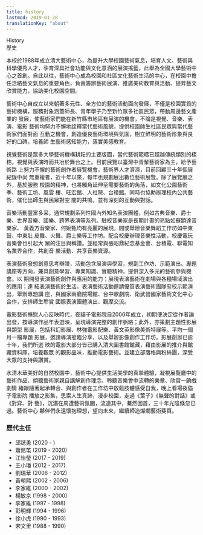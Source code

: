 ```yaml
---
title: history
lastmod: 2019-01-28
translationKey: "about"
---
```


<div class="page-history">
<div class="page-title">
    <div class="line"></div>
    <div class="page-title-text">
        <div class="en">History</div>
        <div class="ch">歷史</div>
    </div>
</div>


<div class="row content">
<div class="col-12 col-lg-6">

<div class="cover-pic1" 
    style="background-image:url('../../img/about/center1.jpg')">
</div>

<div class="cover-pic2"
    style="background-image:url('../../img/about/center2.jpg')">
</div>

</div>
<div class="col-12 col-lg-6 intro">

本校於1988年成立清大藝術中心，為提升大學校園藝術氣息，培育人文、藝術與科學優秀人才，孕育深具社會功能與文化意涵的展演搖籃，此舉為全國大學藝術中心之首創。自此以往，藝術中心成為校園和社區文化藝術生活的中心，在校園中擔任活絡藝文氣息的重要角色，負責籌辦藝術展演、推廣美術教育與活動、提昇藝文欣賞能力，協助美化校園空間。

藝術中心自成立以來朝著多元性、全方位的藝術活動面向發展，不僅是校園實質的藝術機構，服務對象涵蓋師長、青年學子乃至新竹眾多社區民眾，帶動周邊藝文產業的 發展，使藝術家們能在新竹縣市地區有展演的機會，不論是視覺、音樂、表演、電影 藝術均努力不懈地詮釋當代藝術風貌，提供校園師生社區民眾與當代藝術家們面對面 互動之機會，創造優良藝術環境與氛圍，樹立鮮明的藝術形象與良好的口碑，培養師 生藝術感知能力，落實美感教育。

視覺藝術是眾多大學藝術機構耕耘的主要版圖，當代藝術範疇已超越傳統類別的桎梏，視覺與表演時而共冶於舞台之上。目前展覽以臺灣中青輩藝術家為主，給予藝術路 上努力不懈的藝術創作者展覽機會，藝術界人才濟濟，目前回顧三十年個展紀錄中尚 無重複者，近十年以來，每年也規劃展出數位藝術展覽。除了展覽廳之外，基於服務 校園的精神，也將觸角延伸至需要藝術的角落，如文化公園藝術季、藝術工坊、風雲 樓、旺宏館、人社院、台積館。同時也協助辦理校內公共藝術，催化出師生與民眾對空 間的共鳴，並有深刻的互動與對話。

音樂活動豐富多采，通常規劃系列性國內外知名表演團體，例如古典音樂、爵士樂、世界音樂、國樂、跨界表演等系列。駐校音樂家是長期計畫的亮點如蘇顕達音樂家、 黃義方音樂家、何婉甄均有亮麗的展現。間或舉辦音樂舞蹈工作坊如中東鼓、中東肚 皮舞、火舞、爵士樂等工作坊。配合校慶辦理音樂性活動，校慶電玩音樂會也引起大 眾的注目與稱讚。並經常與張昭鼎紀念基金會、台積電、聯電知名業界合作，共創音 樂活動、共享音樂資源。

表演藝術發想創意思考辯證，活動包含展演與學習，規劃工作坊、示範演出、專題講座等方向，兼具創意學習、專業知識、實驗精神，提供深入多元的藝術參與機會。以 期開發表演藝術創作與應用的能力；展現表演藝術在劇場與各種場域演出的應用；連 結表演藝術於生活。表演藝術活動邀請優質表演藝術團隊蒞校示範演出，舉辦專題講 座，與國家兩廳院場館、台中歌劇院、衛武營國家藝術文化中心合作，安排師生聆賞 國際表演團體演出、觀摩交流。

電影藝術撫慰人心反映時代，夜貓子電影院自2006年成立，初期便決定從作者論出發，按導演作品年表選映，呈現導演完整的創作脈絡；此外，亦策劃主題性影展與類型 影展，包括科幻影展、林強電影配樂、黃文英影像美術特展等。平均一個月一檔專題 影展，邀請導演蒞臨分享，以及舉辦影像創作工作坊。影展創辦已逾十年，我們所選 映的電影大部分皆已購入清大圖書館館藏，藉由影展的推介與館藏資料庫，培養觀眾 的觀影品味，推動電影藝術。並建立部落格與粉絲團，深受大眾的支持與讚賞。

水清木華美好的自然校園中，藝術中心提供生活美學的真摯體驗，凝視展覽廳中的藝術作品、傾聽藝術家親自講解創作理念、聆聽音樂會中流轉的樂章、欣賞一齣戲劇情 緒跟隨著起承轉合、與創作者在工作坊中放鬆肢體感受自我，晚上看場夜貓子電影院 播放之影集，思索人生真諦，漫步校園，走過《葉子》《無聲的對話》或《對弈、對 藝》，沉潛在周遭藝術氛圍，流連其中，驀然回首，三十年光陰倏忽已過。藝術中心 夥伴們永遠懷抱理想，望向未來，繼續締造燦爛藝術斐頁。

<div class="teacher">

### 歷代主任

- 邱誌勇 (2020 - )
- 蕭銘芚 (2019 - 2020)
- 江怡瑩 (2017 - 2019)
- 王小璠 (2012 - 2017)
- 劉瑞華 (2006 - 2012)
- 黃朝熙 (2002 - 2006)
- 李家維 (2000 - 2002)
- 楊敏京 (1998 - 2000)
- 李家維 (1997 - 1998)
- 彭明輝 (1994 - 1996)
- 徐小虎 (1990 - 1993)
- 宋文里 (1988 - 1990)

</div>

</div>
</div>
</div>
